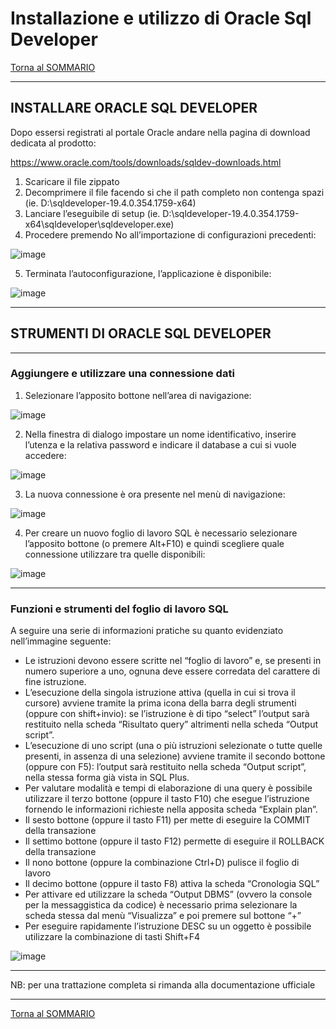 # Installazione e utilizzo di Oracle Sql Developer

[Torna al SOMMARIO](https://github.com/pmarconcini/DB_Oracle_Corso_Base/blob/master/000_sommario.md)


-----------------------------------
## INSTALLARE ORACLE SQL DEVELOPER

Dopo essersi registrati al portale Oracle andare nella pagina di download dedicata al prodotto:

https://www.oracle.com/tools/downloads/sqldev-downloads.html

1.	Scaricare il file zippato
2.	Decomprimere il file facendo si che il path completo non contenga spazi 
(ie. D:\sqldeveloper-19.4.0.354.1759-x64)
3.	Lanciare l’eseguibile di setup (ie. D:\sqldeveloper-19.4.0.354.1759-x64\sqldeveloper\sqldeveloper.exe)
4.	Procedere premendo No all’importazione di configurazioni precedenti:

![image](https://github.com/pmarconcini/DB_Oracle_Corso_Base/assets/82878995/1e910090-d340-4595-b300-ab8014840785)

5.	Terminata l’autoconfigurazione, l’applicazione è disponibile:

![image](https://github.com/pmarconcini/DB_Oracle_Corso_Base/assets/82878995/a4b52b86-2f42-4fec-8058-d8d460da269f)


-----------------------------------
## STRUMENTI DI ORACLE SQL DEVELOPER

-----------------------------------
### Aggiungere e utilizzare una connessione dati

1.	Selezionare l’apposito bottone nell’area di navigazione:

![image](https://github.com/pmarconcini/DB_Oracle_Corso_Base/assets/82878995/6d00ca77-fb5e-4c45-a5e9-89c5f921b238)

2.	Nella finestra di dialogo impostare un nome identificativo, inserire l’utenza e la relativa password e indicare il database a cui si vuole accedere:

![image](https://github.com/pmarconcini/DB_Oracle_Corso_Base/assets/82878995/33e18df9-61d4-410e-bd22-4c2d4b670b97)

3.	La nuova connessione è ora presente nel menù di navigazione:

![image](https://github.com/pmarconcini/DB_Oracle_Corso_Base/assets/82878995/b529ca9e-b26a-4270-a529-0b3e2b97265b)

4.	Per creare un nuovo foglio di lavoro SQL è necessario selezionare l’apposito bottone (o premere Alt+F10) e quindi scegliere quale connessione utilizzare tra quelle disponibili:

![image](https://github.com/pmarconcini/DB_Oracle_Corso_Base/assets/82878995/a92b7616-a846-4350-b9ee-9131e0961386)



-----------------------------------
### Funzioni e strumenti del foglio di lavoro SQL

A seguire una serie di informazioni pratiche su quanto evidenziato nell’immagine seguente:

*	Le istruzioni devono essere scritte nel “foglio di lavoro” e, se presenti in numero superiore a uno, ognuna deve essere corredata del carattere di fine istruzione. 
*	L’esecuzione della singola istruzione attiva (quella in cui si trova il cursore) avviene tramite la prima icona della barra degli strumenti (oppure con shift+invio): se l’istruzione è di tipo “select” l’output sarà restituito nella scheda “Risultato query” altrimenti nella scheda “Output script”.
*	L’esecuzione di uno script (una o più istruzioni selezionate o tutte quelle presenti, in assenza di una selezione) avviene tramite il secondo bottone (oppure con F5): l’output sarà restituito nella scheda “Output script”, nella stessa forma già vista in SQL Plus.
*	Per valutare modalità e tempi di elaborazione di una query è possibile utilizzare il terzo bottone (oppure il tasto F10) che esegue l’istruzione fornendo le informazioni richieste nella apposita scheda “Explain plan”.
*	Il sesto bottone (oppure il tasto F11) per mette di eseguire la COMMIT della transazione
*	Il settimo bottone (oppure il tasto F12) permette di eseguire il ROLLBACK della transazione
*	Il nono bottone (oppure la combinazione Ctrl+D) pulisce il foglio di lavoro
*	Il decimo bottone (oppure il tasto F8) attiva la scheda “Cronologia SQL”
*	Per attivare ed utilizzare la scheda “Output DBMS” (ovvero la console per la messaggistica da codice) è necessario prima selezionare la scheda stessa dal menù “Visualizza” e poi premere sul bottone “+”
*	Per eseguire rapidamente l’istruzione DESC su un oggetto è possibile utilizzare la combinazione di tasti Shift+F4

![image](https://github.com/pmarconcini/DB_Oracle_Corso_Base/assets/82878995/b1b20669-5208-48d6-ac98-58a61ae9b73f)


-----------------------------------

NB: per una trattazione completa si rimanda alla documentazione ufficiale

-----------------------------------
[Torna al SOMMARIO](https://github.com/pmarconcini/DB_Oracle_Corso_Base/blob/master/000_sommario.md)
